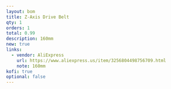 ```yaml
---
layout: bom
title: Z-Axis Drive Belt
qty: 1
orders: 1
total: 0.99
description: 160mm
new: true
links:
  - vendor: AliExpress
    url: https://www.aliexpress.us/item/3256804498756709.html
    note: 160mm
kofi: true
optional: false
---
```

